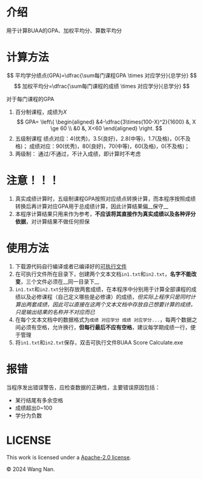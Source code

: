 # 介绍
用于计算BUAA的GPA、加权平均分、算数平均分

# 计算方法

$$ 平均学分绩点(GPA)=\dfrac{\sum每门课程GPA \times 对应学分}{总学分} $$
$$ 加权平均分=\dfrac{\sum每门课程的成绩 \times 对应学分}{总学分} $$

对于每门课程的GPA
1. 百分制课程，成绩为$X$
$$ GPA= 
\left\{
	\begin{aligned}
		&4-\dfrac{3\times(100-X)^2}{1600} &, X \ge 60 \\
		&0 &, X<60
	\end{aligned}
\right. $$
2. 五级制课程
绩点对应：4(优秀)，3.5(良好)，2.8(中等)，1.7(及格)，0(不及格)；
成绩对应：90(优秀)，80(良好)，70(中等)，60(及格)，0(不及格)；
3. 两级制：
通过/不通过，不计入成绩，即计算时不考虑

# __注意！！！__

1. 真实成绩计算时，五级制课程GPA按照对应绩点转换计算，而本程序按照成绩转换后再计算对应GPA用于总成绩计算，因此计算结果偏__保守__
2. 本程序计算结果只用来作为参考，__不应该将其直接作为真实成绩以及各种评分依据__，对计算结果不做任何担保

# 使用方法
1. 下载源代码自行编译或者已编译好的[可执行文件]()
2. 在可执行文件所在目录下，创建两个文本文档`in1.txt`和`in2.txt`，__名字不能改变__，三个文件必须在__同一目录下__
3. `in1.txt`和`in2.txt`分别存放两套成绩，在本程序中分别用于计算全部课程的成绩以及必修课程（自己定义哪些是必修课）的成绩，_但实际上程序只是同时计算出两套成绩，因此可以直接在这两个文本文档中存放自己想要计算的成绩，只是输出结果的名称并不对应而已_
4. 在每个文本文档中的数据格式为`成绩 对应学分 成绩 对应学分...`，每两个数据之间必须有空格，允许换行，__但每行最后不应有空格__，建议每学期成绩一行，便于管理
5. 将`in1.txt`和`in2.txt`保存，双击可执行文件BUAA Score Calculate.exe

# 报错
当程序发出错误警告，应检查数据的正确性，主要错误原因包括：
+ 某行结尾有多余空格
+ 成绩超出0~100
+ 学分为负数


# LICENSE
This work is licensed under a [Apache-2.0 license](/LICENSE).

&copy; 2024 Wang Nan.